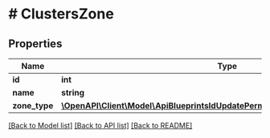 # # ClustersZone

## Properties

Name | Type | Description | Notes
------------ | ------------- | ------------- | -------------
**id** | **int** |  | [optional]
**name** | **string** |  | [optional]
**zone_type** | [**\OpenAPI\Client\Model\ApiBlueprintsIdUpdatePermissionsResourcePermissionSites**](ApiBlueprintsIdUpdatePermissionsResourcePermissionSites.md) |  | [optional]

[[Back to Model list]](../../README.md#models) [[Back to API list]](../../README.md#endpoints) [[Back to README]](../../README.md)
